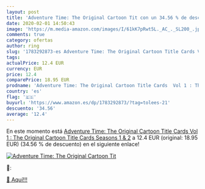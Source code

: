 ```yaml
---
layout: post
title: 'Adventure Time: The Original Cartoon Tit con un 34.56 % de descuento'
date: 2020-02-01 14:50:43
image: 'https://m.media-amazon.com/images/I/61kK7pRwt5L._AC_._SL200_.jpg'
comments: true
category: ofertas
author: ring
slug: '1783292873-es Adventure Time: The Original Cartoon Title Cards Vol 1 :...'
tags: 
actualPrice: 12.4 EUR
currency: EUR
price: 12.4
comparePrice: 18.95 EUR
prodname: 'Adventure Time: The Original Cartoon Title Cards  Vol 1 : The Original Cartoon Title Cards Seasons 1 & 2'
country: 'es'
flag: '🇪🇸'
buyurl: 'https://www.amazon.es/dp/1783292873/?tag=tolees-21'
descuento: '34.56'
average: '12.4'
---
```


En este momento está [Adventure Time: The Original Cartoon Title Cards  Vol 1 : The Original Cartoon Title Cards Seasons 1 & 2](https://www.amazon.es/dp/1783292873/?tag=tolees-21) a 12.4 EUR (original: 18.95 EUR) (34.56 %  de descuento) en el siguiente enlace!

[![Adventure Time: The Original Cartoon Tit](https://m.media-amazon.com/images/I/61kK7pRwt5L._AC_._SL200_.jpg)](https://www.amazon.es/dp/1783292873/?tag=tolees-21)

🔎:


[🛒 Aquí!!!](https://www.amazon.es/dp/1783292873/?tag=tolees-21)
